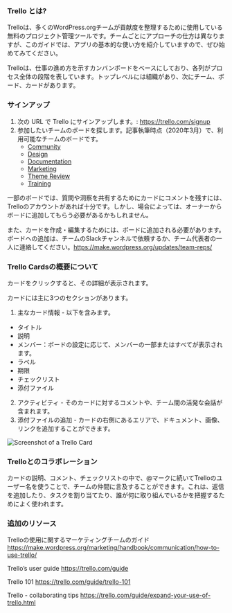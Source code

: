 ### Trello とは?

Trelloは、多くのWordPress.orgチームが貢献度を整理するために使用している無料のプロジェクト管理ツールです。チームごとにアプローチの仕方は異なりますが、このガイドでは、アプリの基本的な使い方を紹介していますので、ぜひ始めてみてください。

Trelloは、仕事の進め方を示すカンバンボードをベースにしており、各列がプロセス全体の段階を表しています。トップレベルには組織があり、次にチーム、ボード、カードがあります。
### サインアップ

1. 次の URL で Trello にサインアップします。: https://trello.com/signup
2. 参加したいチームのボードを探します。記事執筆時点（2020年3月）で、利用可能なチームのボードです。
   * [Community](https://trello.com/wpcommunityteam)
   * [Design](https://trello.com/b/fnHScayo/design-team)
   * [Documentation](https://trello.com/wordpressdocs)
   * [Marketing](https://trello.com/wordpressmarketing1)
   * [Theme Review](https://trello.com/b/proI6Fkp/wptrt-requirements)
   * [Training](https://trello.com/b/BsfzszRM/wordpress-training-team-lesson-plan-development)

一部のボードでは、質問や洞察を共有するためにカードにコメントを残すには、Trelloのアカウントがあれば十分です。しかし、場合によっては、オーナーからボードに追加してもらう必要があるかもしれません。


また、カードを作成・編集するためには、ボードに追加される必要があります。ボードへの追加は、チームのSlackチャンネルで依頼するか、チーム代表者の一人に連絡してください。https://make.wordpress.org/updates/team-reps/

### Trello Cardsの概要について

カードをクリックすると、その詳細が表示されます。

カードには主に3つのセクションがあります。

1. 主なカード情報 - 以下を含みます。
  * タイトル
  * 説明
  * メンバー：ボードの設定に応じて、メンバーの一部またはすべてが表示されます。
  * ラベル
  * 期限
  * チェックリスト
  * 添付ファイル
2. アクティビティ - そのカードに対するコメントや、チーム間の活発な会話が含まれます。
3. 添付ファイルの追加 - カードの右側にあるエリアで、ドキュメント、画像、リンクを追加することができます。

![Screenshot of a Trello Card](https://github.com/WordPress/contributor-day-handbook/blob/master/images/Trello%20card_original_en.png)

### Trelloとのコラボレーション

カードの説明、コメント、チェックリストの中で、@マークに続いてTrelloのユーザー名を使うことで、チームの仲間に言及することができます。これは、返信を追加したり、タスクを割り当てたり、誰が何に取り組んでいるかを把握するためによく使われます。

### 追加のリソース

Trelloの使用に関するマーケティングチームのガイド
https://make.wordpress.org/marketing/handbook/communication/how-to-use-trello/

Trello’s user guide
https://trello.com/guide

Trello 101
https://trello.com/guide/trello-101

Trello - collaborating tips
https://trello.com/guide/expand-your-use-of-trello.html



